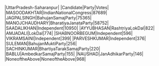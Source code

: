  
|UttarPradesh-Saharanpur|
|Candidate|Party|Votes|
|MASOODAKHTAR|IndianNationalCongress|87689|
|JAGPALSINGH|BahujanSamajParty|75365|
|MANOJCHAUDHARY|BharatiyaJanataParty|58752|
|SAADALIKHAN|Independent|10950|
|AYYUBHASAN|RashtriyaLokDal|822|
|AMJADALI|LokDal|774|
|SHABNOORBEGUM|Independent|596|
|VIKRAMSAINI|Independent|399|
|PARVESHKUMAR|Independent|376|
|SULEMAN|BahujanMuktiParty|256|
|SACHINKUMAR|BhartiyaTarakSamajParty|220|
|BABLU|AmbedkarSamajParty|155|
|NAUSHAD|JanAdhikarParty|146|
|NoneoftheAbove|NoneoftheAbove|968|
